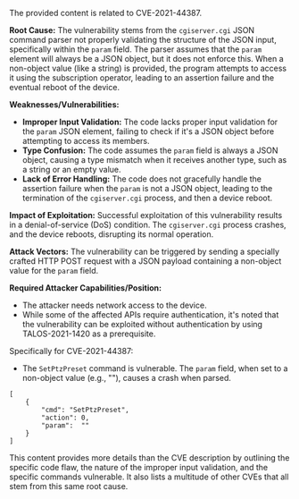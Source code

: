 The provided content is related to CVE-2021-44387.

**Root Cause:**
The vulnerability stems from the `cgiserver.cgi` JSON command parser not properly validating the structure of the JSON input, specifically within the `param` field. The parser assumes that the `param` element will always be a JSON object, but it does not enforce this. When a non-object value (like a string) is provided, the program attempts to access it using the subscription operator, leading to an assertion failure and the eventual reboot of the device.

**Weaknesses/Vulnerabilities:**
- **Improper Input Validation:** The code lacks proper input validation for the `param` JSON element, failing to check if it's a JSON object before attempting to access its members.
- **Type Confusion:** The code assumes the `param` field is always a JSON object, causing a type mismatch when it receives another type, such as a string or an empty value.
- **Lack of Error Handling:** The code does not gracefully handle the assertion failure when the `param` is not a JSON object, leading to the termination of the `cgiserver.cgi` process, and then a device reboot.

**Impact of Exploitation:**
Successful exploitation of this vulnerability results in a denial-of-service (DoS) condition. The `cgiserver.cgi` process crashes, and the device reboots, disrupting its normal operation.

**Attack Vectors:**
The vulnerability can be triggered by sending a specially crafted HTTP POST request with a JSON payload containing a non-object value for the `param` field.

**Required Attacker Capabilities/Position:**
- The attacker needs network access to the device.
- While some of the affected APIs require authentication, it's noted that the vulnerability can be exploited without authentication by using TALOS-2021-1420 as a prerequisite.

Specifically for CVE-2021-44387:
- The `SetPtzPreset` command is vulnerable. The `param` field, when set to a non-object value (e.g., ""), causes a crash when parsed.

```
[
    {
        "cmd": "SetPtzPreset",
        "action": 0,
        "param":  ""
    }
]
```

This content provides more details than the CVE description by outlining the specific code flaw, the nature of the improper input validation, and the specific commands vulnerable. It also lists a multitude of other CVEs that all stem from this same root cause.